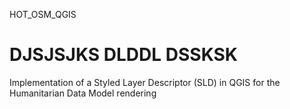 HOT_OSM_QGIS

DJSJSJKS DLDDL
DSSKSK
============

Implementation of a Styled Layer Descriptor (SLD) in QGIS for the Humanitarian Data Model rendering
